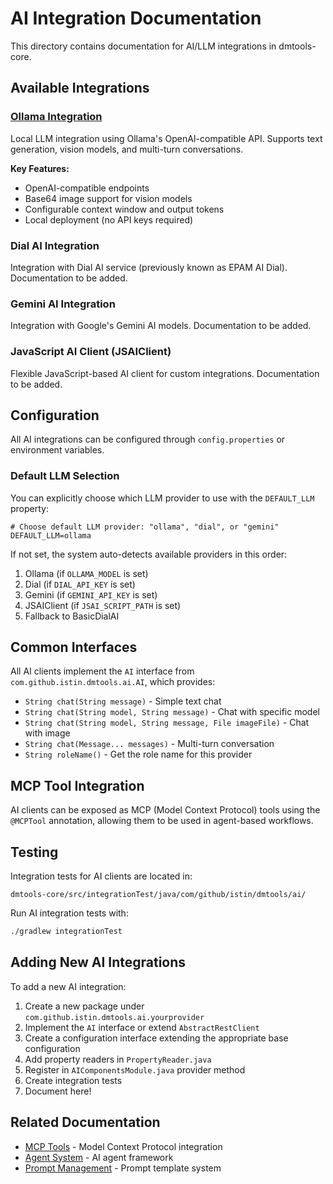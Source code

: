 # AI Integration Documentation

This directory contains documentation for AI/LLM integrations in dmtools-core.

## Available Integrations

### [Ollama Integration](ollama-integration.md)
Local LLM integration using Ollama's OpenAI-compatible API. Supports text generation, vision models, and multi-turn conversations.

**Key Features:**
- OpenAI-compatible endpoints
- Base64 image support for vision models
- Configurable context window and output tokens
- Local deployment (no API keys required)

### Dial AI Integration
Integration with Dial AI service (previously known as EPAM AI Dial). Documentation to be added.

### Gemini AI Integration
Integration with Google's Gemini AI models. Documentation to be added.

### JavaScript AI Client (JSAIClient)
Flexible JavaScript-based AI client for custom integrations. Documentation to be added.

## Configuration

All AI integrations can be configured through `config.properties` or environment variables. 

### Default LLM Selection

You can explicitly choose which LLM provider to use with the `DEFAULT_LLM` property:

```properties
# Choose default LLM provider: "ollama", "dial", or "gemini"
DEFAULT_LLM=ollama
```

If not set, the system auto-detects available providers in this order:
1. Ollama (if `OLLAMA_MODEL` is set)
2. Dial (if `DIAL_API_KEY` is set)
3. Gemini (if `GEMINI_API_KEY` is set)
4. JSAIClient (if `JSAI_SCRIPT_PATH` is set)
5. Fallback to BasicDialAI

## Common Interfaces

All AI clients implement the `AI` interface from `com.github.istin.dmtools.ai.AI`, which provides:

- `String chat(String message)` - Simple text chat
- `String chat(String model, String message)` - Chat with specific model
- `String chat(String model, String message, File imageFile)` - Chat with image
- `String chat(Message... messages)` - Multi-turn conversation
- `String roleName()` - Get the role name for this provider

## MCP Tool Integration

AI clients can be exposed as MCP (Model Context Protocol) tools using the `@MCPTool` annotation, allowing them to be used in agent-based workflows.

## Testing

Integration tests for AI clients are located in:
```
dmtools-core/src/integrationTest/java/com/github/istin/dmtools/ai/
```

Run AI integration tests with:
```bash
./gradlew integrationTest
```

## Adding New AI Integrations

To add a new AI integration:

1. Create a new package under `com.github.istin.dmtools.ai.yourprovider`
2. Implement the `AI` interface or extend `AbstractRestClient`
3. Create a configuration interface extending the appropriate base configuration
4. Add property readers in `PropertyReader.java`
5. Register in `AIComponentsModule.java` provider method
6. Create integration tests
7. Document here!

## Related Documentation

- [MCP Tools](../mcp/) - Model Context Protocol integration
- [Agent System](../agents/) - AI agent framework
- [Prompt Management](../prompts/) - Prompt template system



